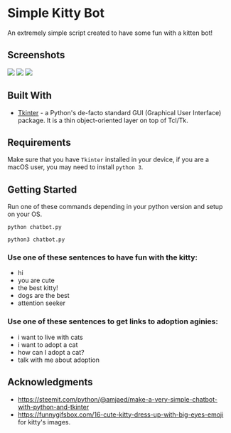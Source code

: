 # Simple Kitty Bot
An extremely simple script created to have some fun with a kitten bot!

## Screenshots

![](https://i.ibb.co/G3R32Yj/Screen-Shot-2019-04-29-at-10-26-41-PM.png)
![](https://i.ibb.co/wKPT9gm/Screen-Shot-2019-04-29-at-10-28-14-PM.png)
![](https://i.ibb.co/MD75m5T/Screen-Shot-2019-04-29-at-10-31-22-PM.png)

## Built With
* [Tkinter](https://wiki.python.org/moin/TkInter) - a Python's de-facto standard GUI (Graphical User Interface) package. It is a thin object-oriented layer on top of Tcl/Tk.


## Requirements
Make sure that you have `Tkinter` installed in your device, if you are a macOS user, you may need to install `python 3`.

## Getting Started

Run one of these commands depending in your python version and setup on your OS.

`python chatbot.py`

`python3 chatbot.py`

### Use one of these sentences to have fun with the kitty:
* hi
* you are cute
* the best kitty!
* dogs are the best
* attention seeker

### Use one of these sentences to get links to adoption aginies:
* i want to live with cats
* i want to adopt a cat
* how can I adopt a cat?
* talk with me about adoption

## Acknowledgments

* https://steemit.com/python/@amjaed/make-a-very-simple-chatbot-with-python-and-tkinter
* https://funnygifsbox.com/16-cute-kitty-dress-up-with-big-eyes-emoji for kitty's images.

